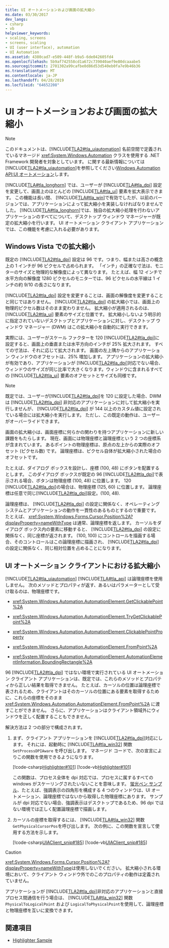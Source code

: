 ```yaml
---
title: UI オートメーションおよび画面の拡大縮小
ms.date: 03/30/2017
dev_langs:
- csharp
- vb
helpviewer_keywords:
- scaling, screens
- screens, scaling
- UI (user interface), automation
- UI Automation
ms.assetid: 4380cad7-e509-448f-b9a5-6de042605fd4
ms.openlocfilehash: 5b9af742558cd1a672c739040aef9e80dcaaabe5
ms.sourcegitcommit: 2701302a99cafbe0d86d53d540eb0fa7e9b46b36
ms.translationtype: MT
ms.contentlocale: ja-JP
ms.lasthandoff: 04/28/2019
ms.locfileid: "64652208"
---
```

# <a name="ui-automation-and-screen-scaling"></a>UI オートメーションおよび画面の拡大縮小
> [!NOTE]
>  このドキュメントは、[!INCLUDE[TLA2#tla_uiautomation](../../../includes/tla2sharptla-uiautomation-md.md)] 名前空間で定義されているマネージド <xref:System.Windows.Automation> クラスを使用する .NET Framework 開発者を対象としています。 に関する最新情報については[!INCLUDE[TLA2#tla_uiautomation](../../../includes/tla2sharptla-uiautomation-md.md)]を参照してください[Windows Automation API:UI オートメーション](https://go.microsoft.com/fwlink/?LinkID=156746)します。  
  
 [!INCLUDE[TLA#tla_longhorn](../../../includes/tlasharptla-longhorn-md.md)] では、ユーザーが [!INCLUDE[TLA#tla_dpi](../../../includes/tlasharptla-dpi-md.md)] 設定を変更して、画面上のほとんどの [!INCLUDE[TLA#tla_ui](../../../includes/tlasharptla-ui-md.md)] 要素を拡大表示できます。 この機能は長い間、 [!INCLUDE[TLA#tla_win](../../../includes/tlasharptla-win-md.md)]で有効でしたが、以前のバージョンでは、アプリケーションによって拡大縮小を実装しなければなりませんでした。 [!INCLUDE[TLA#tla_longhorn](../../../includes/tlasharptla-longhorn-md.md)]では、独自の拡大縮小処理を行わないアプリケーションのすべてについて、デスクトップ ウィンドウ マネージャーが既定の拡大縮小を行います。 UI オートメーション クライアント アプリケーションでは、この機能を考慮に入れる必要があります。  
  
<a name="Scaling_in_Windows_Vista"></a>   
## <a name="scaling-in-windows-vista"></a>Windows Vista での拡大縮小  
 既定の [!INCLUDE[TLA2#tla_dpi](../../../includes/tla2sharptla-dpi-md.md)] 設定は 96 です。つまり、幅または高さの概念上の 1 インチが 96 ピクセルで占められます。 「インチ」の正確な寸法は、モニターのサイズと物理的な解像度によって異なります。 たとえば、幅 12 インチで水平方向の解像度 1280 ピクセルのモニターでは、96 ピクセルの水平線は 1 インチの約 9/10 の長さになります。  
  
 [!INCLUDE[TLA2#tla_dpi](../../../includes/tla2sharptla-dpi-md.md)] 設定を変更することは、画面の解像度を変更することと同じではありません。 [!INCLUDE[TLA2#tla_dpi](../../../includes/tla2sharptla-dpi-md.md)] の拡大縮小では、画面上の物理的ピクセル数はそのまま変わりません。 拡大縮小が適用されるのは、 [!INCLUDE[TLA2#tla_ui](../../../includes/tla2sharptla-ui-md.md)] 要素のサイズと位置です。 拡大縮小しないよう明示的に指定されていないデスクトップとアプリケーションに対し、デスクトップ ウィンドウ マネージャー (DWM) はこの拡大縮小を自動的に実行できます。  
  
 実際には、ユーザーがスケール ファクターを 120 [!INCLUDE[TLA2#tla_dpi](../../../includes/tla2sharptla-dpi-md.md)]に設定すると、画面上の垂直または水平方向のインチが 25% 拡大されます。 すべての寸法は、それに応じて拡大されます。 画面の左上隅からのアプリケーション ウィンドウのオフセットは、25% 増加します。 アプリケーションの拡大縮小が有効であり、アプリケーションが [!INCLUDE[TLA2#tla_dpi](../../../includes/tla2sharptla-dpi-md.md)]対応でない場合、ウィンドウのサイズが同じ比率で大きくなります。ウィンドウに含まれるすべての [!INCLUDE[TLA2#tla_ui](../../../includes/tla2sharptla-ui-md.md)] 要素のオフセットとサイズも同様です。  
  
> [!NOTE]
>  既定では、ユーザーが[!INCLUDE[TLA2#tla_dpi](../../../includes/tla2sharptla-dpi-md.md)]を 120 に設定した場合、DWM は [!INCLUDE[TLA2#tla_dpi](../../../includes/tla2sharptla-dpi-md.md)] 非対応のアプリケーションに対して拡大縮小を実行しませんが、 [!INCLUDE[TLA2#tla_dpi](../../../includes/tla2sharptla-dpi-md.md)] が 144 以上のカスタム値に設定されている場合には拡大縮小を実行します。 ただし、この既定の動作は、ユーザーがオーバーライドできます。  
  
 画面の拡大縮小は、画面座標に何らかの関わりを持つアプリケーションに新しい課題をもたらします。 現在、画面には物理座標と論理座標という 2 つの座標系が含まれています。 あるポイントの物理座標は、原点の左上からの実際のオフセット (ピクセル数) です。 論理座標は、ピクセル自体が拡大縮小された場合のオフセットです。  
  
 たとえば、ダイアログ ボックスを設計し、座標 (100, 48) にボタンを配置するとします。 このダイアログ ボックスが既定の 96 [!INCLUDE[TLA2#tla_dpi](../../../includes/tla2sharptla-dpi-md.md)]で表示される場合、ボタンは物理座標 (100, 48) に位置します。 120 [!INCLUDE[TLA2#tla_dpi](../../../includes/tla2sharptla-dpi-md.md)]の場合は、物理座標 (125, 60) に位置します。 論理座標は任意で同じ[!INCLUDE[TLA2#tla_dpi](../../../includes/tla2sharptla-dpi-md.md)]設定。(100, 48).  
  
 論理座標は、 [!INCLUDE[TLA2#tla_dpi](../../../includes/tla2sharptla-dpi-md.md)] の設定に関係なく、オペレーティング システムとアプリケーションの動作を一貫性のあるものとするので重要です。 たとえば、 <xref:System.Windows.Forms.Cursor.Position%2A?displayProperty=nameWithType> は通常、論理座標を返します。 カーソルをダイアログ ボックス内の要素に移動すると、 [!INCLUDE[TLA2#tla_dpi](../../../includes/tla2sharptla-dpi-md.md)] の設定に関係なく、同じ座標が返されます。 (100, 100) にコントロールを描画する場合、そのコントロールはこの論理座標に描画され、 [!INCLUDE[TLA2#tla_dpi](../../../includes/tla2sharptla-dpi-md.md)] の設定に関係なく、同じ相対位置を占めることになります。  
  
<a name="Scaling_in_UI_Automation_Clients"></a>   
## <a name="scaling-in-ui-automation-clients"></a>UI オートメーション クライアントにおける拡大縮小  
  [!INCLUDE[TLA2#tla_uiautomation](../../../includes/tla2sharptla-uiautomation-md.md)] [!INCLUDE[TLA#tla_api](../../../includes/tlasharptla-api-md.md)] は論理座標を使用しません。 次のメソッドとプロパティが返す、あるいはパラメーターとして受け取るのは、物理座標です。  
  
- <xref:System.Windows.Automation.AutomationElement.GetClickablePoint%2A>  
  
- <xref:System.Windows.Automation.AutomationElement.TryGetClickablePoint%2A>  
  
- <xref:System.Windows.Automation.AutomationElement.ClickablePointProperty>  
  
- <xref:System.Windows.Automation.AutomationElement.FromPoint%2A>  
  
- <xref:System.Windows.Automation.AutomationElement.AutomationElementInformation.BoundingRectangle%2A>  
  
 96 [!INCLUDE[TLA2#tla_dpi](../../../includes/tla2sharptla-dpi-md.md)] ではない環境で実行されている UI オートメーション クライアント アプリケーションは、既定では、これらのメソッドとプロパティから正しい結果を取得できません。 たとえば、カーソルの位置は論理座標で表されるため、クライアントはそのカーソルの位置にある要素を取得するために、これらの座標をそのまま <xref:System.Windows.Automation.AutomationElement.FromPoint%2A> に渡すことができません。 さらに、アプリケーションはクライアント領域外にウィンドウを正しく配置することもできません。  
  
 解決方法は 2 つの部分で構成されます。  
  
1. まず、クライアント アプリケーションを [!INCLUDE[TLA2#tla_dpi](../../../includes/tla2sharptla-dpi-md.md)]対応にします。 それには、起動時に [!INCLUDE[TLA#tla_win32](../../../includes/tlasharptla-win32-md.md)] 関数 `SetProcessDPIAware` を呼び出します。 マネージド コードで、次の宣言によりこの関数を使用できるようになります。  
  
     [!code-csharp[Highlighter#101](../../../samples/snippets/csharp/VS_Snippets_Wpf/Highlighter/CSharp/NativeMethods.cs#101)]
     [!code-vb[Highlighter#101](../../../samples/snippets/visualbasic/VS_Snippets_Wpf/Highlighter/VisualBasic/NativeMethods.vb#101)]  
  
     この関数は、プロセス全体を dpi 対応では、プロセスに属するすべての windows がスケーリングされたいないことを意味します。 [蛍光ペン サンプル](https://github.com/Microsoft/WPF-Samples/tree/master/Accessibility/Highlighter)、たとえば、強調表示の四角形を構成する 4 つのウィンドウは、UI オートメーション、論理座標ではないから取得した物理座標にあります。 サンプルが dpi 対応でない場合、強調表示はデスクトップであるため、96 dpi ではない環境では正しく配置論理座標で描画します。  
  
2. カーソルの座標を取得するには、 [!INCLUDE[TLA#tla_win32](../../../includes/tlasharptla-win32-md.md)] 関数 `GetPhysicalCursorPos`を呼び出します。 次の例に、この関数を宣言して使用する方法を示します。  
  
     [!code-csharp[UIAClient_snip#185](../../../samples/snippets/csharp/VS_Snippets_Wpf/UIAClient_snip/CSharp/ClientForm.cs#185)]
     [!code-vb[UIAClient_snip#185](../../../samples/snippets/visualbasic/VS_Snippets_Wpf/UIAClient_snip/VisualBasic/ClientForm.vb#185)]  
  
> [!CAUTION]
>  <xref:System.Windows.Forms.Cursor.Position%2A?displayProperty=nameWithType>は使用しないでください。 拡大縮小される環境において、クライアント ウィンドウ外でのこのプロパティの動作は定義されていません。  
  
 アプリケーションが [!INCLUDE[TLA2#tla_dpi](../../../includes/tla2sharptla-dpi-md.md)]非対応のアプリケーションと直接プロセス間通信を行う場合は、 [!INCLUDE[TLA#tla_win32](../../../includes/tlasharptla-win32-md.md)] 関数 `PhysicalToLogicalPoint` および `LogicalToPhysicalPoint`を使用して、論理座標と物理座標を互いに変換できます。  
  
## <a name="see-also"></a>関連項目

- [Highlighter Sample](https://github.com/Microsoft/WPF-Samples/tree/master/Accessibility/Highlighter)
